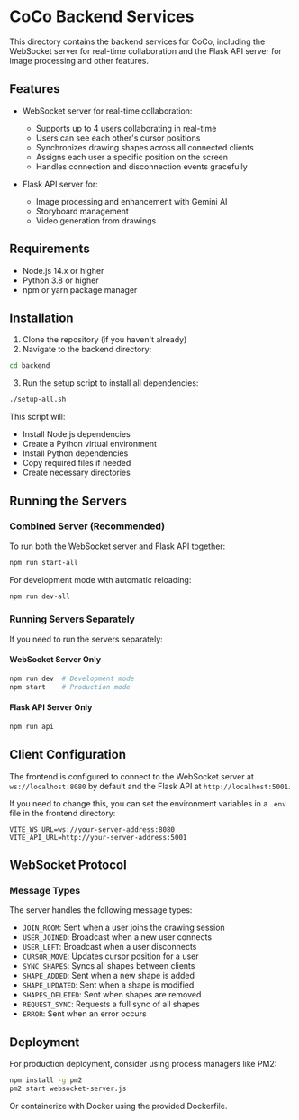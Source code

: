 # CoCo Backend Services

This directory contains the backend services for CoCo, including the WebSocket server for real-time collaboration and the Flask API server for image processing and other features.

## Features

- WebSocket server for real-time collaboration:
  - Supports up to 4 users collaborating in real-time
  - Users can see each other's cursor positions
  - Synchronizes drawing shapes across all connected clients
  - Assigns each user a specific position on the screen
  - Handles connection and disconnection events gracefully

- Flask API server for:
  - Image processing and enhancement with Gemini AI
  - Storyboard management
  - Video generation from drawings

## Requirements

- Node.js 14.x or higher
- Python 3.8 or higher
- npm or yarn package manager

## Installation

1. Clone the repository (if you haven't already)
2. Navigate to the backend directory:

```bash
cd backend
```

3. Run the setup script to install all dependencies:

```bash
./setup-all.sh
```

This script will:
- Install Node.js dependencies
- Create a Python virtual environment
- Install Python dependencies
- Copy required files if needed
- Create necessary directories

## Running the Servers

### Combined Server (Recommended)

To run both the WebSocket server and Flask API together:

```bash
npm run start-all
```

For development mode with automatic reloading:

```bash
npm run dev-all
```

### Running Servers Separately

If you need to run the servers separately:

#### WebSocket Server Only

```bash
npm run dev  # Development mode
npm start    # Production mode
```

#### Flask API Server Only

```bash
npm run api
```

## Client Configuration

The frontend is configured to connect to the WebSocket server at `ws://localhost:8080` by default and the Flask API at `http://localhost:5001`.

If you need to change this, you can set the environment variables in a `.env` file in the frontend directory:

```
VITE_WS_URL=ws://your-server-address:8080
VITE_API_URL=http://your-server-address:5001
```

## WebSocket Protocol

### Message Types

The server handles the following message types:

- `JOIN_ROOM`: Sent when a user joins the drawing session
- `USER_JOINED`: Broadcast when a new user connects
- `USER_LEFT`: Broadcast when a user disconnects
- `CURSOR_MOVE`: Updates cursor position for a user
- `SYNC_SHAPES`: Syncs all shapes between clients
- `SHAPE_ADDED`: Sent when a new shape is added
- `SHAPE_UPDATED`: Sent when a shape is modified
- `SHAPES_DELETED`: Sent when shapes are removed
- `REQUEST_SYNC`: Requests a full sync of all shapes
- `ERROR`: Sent when an error occurs

## Deployment

For production deployment, consider using process managers like PM2:

```bash
npm install -g pm2
pm2 start websocket-server.js
```

Or containerize with Docker using the provided Dockerfile. 